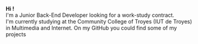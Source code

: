 **Hi !** <br />
I'm a Junior Back-End Developer looking for a work-study contract. <br />
I'm currently studying at the Community College of Troyes (IUT de Troyes) in Multimedia and Internet.
On my GitHub you could find some of my projects



<!--
**jpayet/jpayet** is a ✨ _special_ ✨ repository because its `README.md` (this file) appears on your GitHub profile.

Here are some ideas to get you started:

- 🔭 I’m currently working on ...
- 🌱 I’m currently learning ...
- 👯 I’m looking to collaborate on ...
- 🤔 I’m looking for help with ...
- 💬 Ask me about ...
- 📫 How to reach me: ...
- 😄 Pronouns: ...
- ⚡ Fun fact: ...
-->

